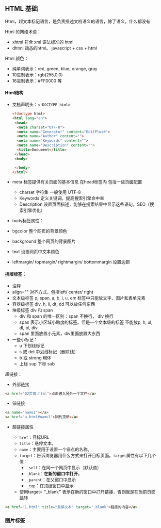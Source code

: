 

## HTML 基础

Html，超文本标记语言，是负责描述文档语义的语言，除了语义，什么都没有

Html 的网络术语：

- xhtml 符合 xml 语法标准的 html
- dhtml 动态的html。 javascript + css + html

Html 颜色：

- 纯单词表示：red, green, blue, orange, gray
- 10进制表示：rgb(255,0,0)
- 16进制表示：#FF0000 等

#### Html结构

- 文档声明头：`<!DOCTYPE html>`

  ```html
  <!doctype html>
  <html lang="en">
   <head>
    <meta charset="UTF-8">
    <meta name="Generator" content="EditPlus®">
    <meta name="Author" content="">
    <meta name="Keywords" content="">
    <meta name="Description" content="">
    <title>Document</title>
   </head>
   <body>
  
   </body>
  </html>
  ```

- meta 标签提供有关页面的基本信息 在head标签内 包括一些页面配置

  - charset 字符集 一般使用 UTF-8
  - Keywords 定义关键词，提高搜索引擎命中率
  - Description 设置页面描述，能够在搜索结果中显示这些语句，SEO（搜索引擎优化）

-  body标签属性：
  - bgcolor 整个网页的背景颜色
  - background 整个网页的背景图片
  - text 设置网页中文本颜色
  - leftmargin/ topmargin/ rightmargin/ bottommargin 设置边距

#### 排版标签：

- 注释  <!-- 注释  -->
- align=""  对齐方式，包括left/ center/ right
- 文本级标签 p, span, a, b, i, u, em 标签中只能放文字、图片和表单元素
- 容器级标签 div, h, li, dt, dd 可以放任何东西
- 块级标签 div 和 span
  - div 和 span 的唯一区别：span 不换行， div 换行
  - span 表示小区域小跨度的标签。但是一个文本级的标签 不能放p, h, ul, dl, ol, div
  - span 里面放置小元素，div里面放置大东西
- 一些小标记：
  - u 下划线标记
  - s 或 del 中划线标记（删除线）
  - b 或 strong 粗体
  - 上标 sup 下标 sub

超链接：

- 外部链接

```html
<a href="02页面.html">点击进入另外一个文件</a>
```

- 锚链接

```html
<a name="name1"></a>
<a href="a.html#name1">回到顶部</a>
```

- 超链接属性

  - `href`：目标URL
  - `title`：悬停文本。
  - `name`：主要用于设置一个锚点的名称。
  - `target`：告诉浏览器用什么方式来打开目标页面。`target`属性有以下几个值：
    - `_self`：在同一个网页中显示（默认值）
    - `_blank`：**在新的窗口中打开**。
    - `_parent`：在父窗口中显示
    - `_top`：在顶级窗口中显示
  - 使用target= ‘’_blank‘’ 表示在新的窗口中打开链接，否则就是在当前页面跳转

```html
<a href="1.html" title="悬停文本" target="_blank">链接的内容</a>
```

### 图片标签

#### 